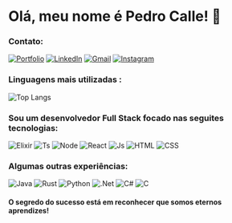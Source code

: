 

# Olá, meu nome é Pedro Calle! 👋

### Contato:
[![Portfolio](	https://img.shields.io/badge/website-000000?style=for-the-badge&logo=About.me&logoColor=white)](https://pedrocalle.com)
[![LinkedIn](	https://img.shields.io/badge/LinkedIn-0077B5?style=for-the-badge&logo=linkedin&logoColor=white)](https://www.linkedin.com/in/pedrohecalle)
[![Gmail](	https://img.shields.io/badge/Gmail-D14836?style=for-the-badge&logo=gmail&logoColor=white)](mailto:pedrocalle1601@gmail.com)
[![Instagram](https://img.shields.io/badge/Instagram-E4405F?style=for-the-badge&logo=instagram&logoColor=white)](https://www.instagram.com/pedrocalle_/)

### Linguagens mais utilizadas :

![Top Langs](https://github-readme-stats.vercel.app/api/top-langs/?username=pedrocalle&layout=compact)
### Sou um desenvolvedor Full Stack focado nas seguites tecnologias: 
![Elixir](https://img.shields.io/badge/Elixir-4B275F?style=for-the-badge&logo=elixir&logoColor=white)
![Ts](https://img.shields.io/badge/TypeScript-007ACC?style=for-the-badge&logo=typescript&logoColor=white)
![Node](https://img.shields.io/badge/Node.js-43853D?style=for-the-badge&logo=node.js&logoColor=white)
![React](https://img.shields.io/badge/React-20232A?style=for-the-badge&logo=react&logoColor=61DAFB)
![Js](https://img.shields.io/badge/JavaScript-F7DF1E?style=for-the-badge&logo=javascript&logoColor=black)
![HTML](https://img.shields.io/badge/HTML5-E34F26?style=for-the-badge&logo=html5&logoColor=white)
![CSS](https://img.shields.io/badge/CSS3-1572B6?style=for-the-badge&logo=css3&logoColor=white)

### Algumas outras experiências:
![Java](https://img.shields.io/badge/Java-ED8B00?style=for-the-badge&logo=openjdk&logoColor=white)
![Rust](https://img.shields.io/badge/rust-%23000000.svg?style=for-the-badge&logo=rust&logoColor=white)
![Python](https://img.shields.io/badge/Python-14354C?style=for-the-badge&logo=python&logoColor=white)
![.Net](https://img.shields.io/badge/.NET-5C2D91?style=for-the-badge&logo=.net&logoColor=white)
![C#](https://img.shields.io/badge/c%23-%23239120.svg?style=for-the-badge&logo=c-sharp&logoColor=white)
![C](https://img.shields.io/badge/c-%2300599C.svg?style=for-the-badge&logo=c&logoColor=white)

#### O segredo do sucesso está em reconhecer que somos eternos aprendizes!
